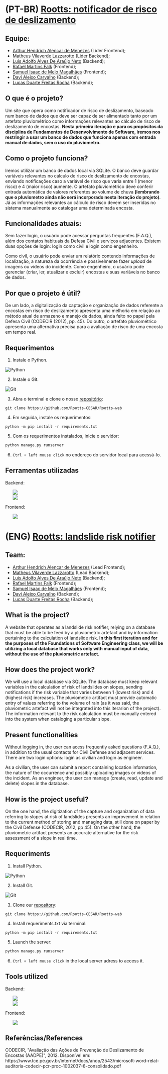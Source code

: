 # (PT-BR) [Rootts: notificador de risco de deslizamento](https://rootts.herokuapp.com)

## Equipe:

* [Arthur Hendrich Alencar de Menezes](https://www.linkedin.com/in/arthur-hendrich-b30885153/) (Líder Frontend);
* [Matheus Vilaverde Lazzarotto](https://www.linkedin.com/in/matheus-lazzarotto/) (Lider Backend);
* [Luis Adolfo Alves De Araújo Neto](https://www.linkedin.com/in/luis-adolfo-araujo-703a721aa/) (Backend);
* [Rafael Martins Falk](https://www.linkedin.com/in/rafael-falk/) (Frontend);
* [Samuel Isaac de Melo Magalhães](https://www.linkedin.com/in/isaacmagl/) (Frontend);
* [Davi Aleixo Carvalho](https://www.linkedin.com/in/davi-aleixo-548b55b8/) (Backend);
* [Lucas Duarte Freitas Rocha](https://www.linkedin.com/in/lucas-rocha-603683246/) (Backend);

## O que é o projeto?
  
Um site que opera como notificador de risco de deslizamento, baseado num banco de dados que deve ser capaz de ser alimentado tanto por um artefato pluviométrico como informações relevantes ao cálculo de risco de deslizamento de encostas. **Nesta primeira iteração e para os propósitos da disciplina de Fundamentos de Desenvolvimento de Software, iremos nos restringir a usar um banco de dados que funciona apenas com entrada manual de dados, sem o uso do pluviometro.**

## Como o projeto funciona?
Iremos utilizar um banco de dados local via SQLite. O banco deve guardar variáveis relevantes no cálculo de risco de deslizamento de encostas, enviando notificações caso a variável de risco que varia entre 1 (menor risco) e 4 (maior risco) aumente. O artefato pluviométrico deve conferir entrada automática de valores referentes ao volume de chuva **(lembrando que o pluviometro ainda não será incorporado nesta iteração do projeto)**. Já as informações relevantes ao cálculo de risco devem ser inseridas no sistema manualmente ao catalogar uma determinada encosta.

## Funcionalidades atuais:
Sem fazer login, o usuário pode acessar perguntas frequentes (F.A.Q.), além dos contatos habituais da Defesa Civil e serviços adjacentes. Existem duas opções de login: login como civil e login como engenheiro.

Como civil, o usuário pode enviar um relatório contendo informações de localização, a natureza da ocorrência e possivelmente fazer *upload* de imagens ou vídeos do incidente. Como engenheiro, o usuário pode gerenciar (criar, ler, atualizar e excluir) encostas e suas variáveis no banco de dados.

## Por que o projeto é útil?
De um lado, a digitalização da captação e organização de dados referente a encostas em risco de deslizamento apresenta uma melhoria em relação ao método atual de armazeno e manejo de dados, ainda feito no papel pela Defesa Civil (CODECIR (2012), pp. 45). Do outro, o artefato pluviométrico apresenta uma alternativa precisa para a avaliação de risco de uma encosta em tempo real.

## Requerimentos
1. Instale o Python.

![Python](https://img.shields.io/badge/python-3670A0?style=for-the-badge&logo=python&logoColor=ffdd54)

2. Instale o Git.

![Git](https://img.shields.io/badge/git-%23F05033.svg?style=for-the-badge&logo=git&logoColor=white)

3. Abra o terminal e clone o nosso [repositório](https://github.com/Rootts-CESAR/Rootts-web):
```
git clone https://github.com/Rootts-CESAR/Rootts-web
```
4. Em seguida, instale os requerimentos:
```
python -m pip install -r requirements.txt
```

5. Com os requerimentos instalados, inicie o servidor:
```bash 
python manage.py runserver
```

6. `Ctrl + left mouse click` no endereço do servidor local para acessá-lo.

## Ferramentas utilizadas

Backend:
<ul> 
  <a href= ><img src="https://img.shields.io/badge/SQLite-%2307405e.svg?style=for-the-badge&logo=sqlite&logoColor=white"/></a><br>
  <a href= https://www.djangoproject.com/><img src="https://img.shields.io/badge/django-%23092E20.svg?style=for-the-badge&logo=django&logoColor=white"/></a>
</ul>

Frontend:
<ul> 
  <a href= https://getbootstrap.com/><img src="https://img.shields.io/badge/bootstrap-%23563D7C.svg?style=for-the-badge&logo=bootstrap&logoColor=white"/></a>
</ul>


# (ENG) [Rootts: landslide risk notifier](https://rootts.herokuapp.com)

## Team:

* [Arthur Hendrich Alencar de Menezes](https://www.linkedin.com/in/arthur-hendrich-b30885153/) (Lead Frontend);
* [Matheus Vilaverde Lazzarotto](https://www.linkedin.com/in/matheus-lazzarotto/) (Lead Backend);
* [Luis Adolfo Alves De Araújo Neto](https://www.linkedin.com/in/luis-adolfo-araujo-703a721aa/) (Backend);
* [Rafael Martins Falk](https://www.linkedin.com/in/rafael-falk/) (Frontend);
* [Samuel Isaac de Melo Magalhães](https://www.linkedin.com/in/isaacmagl/) (Frontend);
* [Davi Aleixo Carvalho](https://www.linkedin.com/in/davi-aleixo-548b55b8/) (Backend);
* [Lucas Duarte Freitas Rocha](https://www.linkedin.com/in/lucas-rocha-603683246/) (Backend);
## What is the project?
  
A website that operates as a landslide risk notifier, relying on a database that must be able to be feed by a pluviometric artefact and by information pertaining to the calculation of landslide risk. **In this first iteration and for the purposes of the Foundations of Software Engineering class, we will be utilizing a local database that works only with manual input of data, without the use of the pluviometric artefact.**

## How does the project work?
We will use a local database via SQLite. The database must keep relevant variables in the calculation of risk of landslides on slopes, sending notifications if the risk variable that varies between 1 (lowest risk) and 4 (highest risk) increases. The pluviometric artifact must provide automatic entry of values referring to the volume of rain (as it was said, the pluviometric artefact will not be integrated into this iterarion of the project). The information relevant to the risk calculation must be manually entered into the system when cataloging a particular slope.

## Present functionalities
Without logging in, the user can acess frequently asked questions (F.A.Q.), in addition to the usual contacts for Civil Defense and adjacent services. There are two login options: login as civilian and login as engineer.

As a civilian, the user can submit a report containing location information, the nature of the occurrence and possibly uploading images or videos of the incident. As an engineer, the user can manage (create, read, update and delete) slopes in the database.


## How is the project useful?
On the one hand, the digitization of the capture and organization of data referring to slopes at risk of landslides presents an improvement in relation to the current method of storing and managing data, still done on paper by the Civil Defense (CODECIR, 2012, pp 45). On the other hand, the pluviometric artifact presents an accurate alternative for the risk assessment of a slope in real time.

## Requeriments
1. Install Python.

![Python](https://img.shields.io/badge/python-3670A0?style=for-the-badge&logo=python&logoColor=ffdd54)

2. Install Git.

![Git](https://img.shields.io/badge/git-%23F05033.svg?style=for-the-badge&logo=git&logoColor=white)

3. Clone our [repository](https://github.com/Rootts-CESAR/Rootts-web):
```
git clone https://github.com/Rootts-CESAR/Rootts-web
```
4. Install requeriments.txt via terminal:
```
python -m pip install -r requirements.txt
```

5. Launch the server:
```bash 
python manage.py runserver
```

6. `Ctrl + left mouse click` in the local server adress to access it.

## Tools utilized

Backend:
<ul> 
  <a href= https://www.sqlite.org/docs.html><img src="https://img.shields.io/badge/sqlite-%2307405e.svg?style=for-the-badge&logo=sqlite&logoColor=white"/></a><br>
  <a href=[ https://flask.palletsprojects.com/en/2.2.x/](https://www.djangoproject.com/)><img src="https://img.shields.io/badge/django-%23092E20.svg?style=for-the-badge&logo=django&logoColor=white"/></a>
</ul>

Frontend:
<ul> 
  <a href= https://getbootstrap.com/><img src="https://img.shields.io/badge/bootstrap-%23563D7C.svg?style=for-the-badge&logo=bootstrap&logoColor=white"/></a>
</ul>

## Referências/References

<p>CODECIR, "Avaliação das Ações de Prevenção de Deslizamento de Encostas (AADPE)", 2012. 
  Disponível em: https://www.tce.pe.gov.br/internet/docs/anop/2543/microsoft-word-relat-auditoria-codecir-pcr-proc-1002037-8-consolidado.pdf</p>
